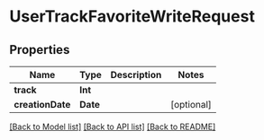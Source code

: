 # UserTrackFavoriteWriteRequest

## Properties
Name | Type | Description | Notes
------------ | ------------- | ------------- | -------------
**track** | **Int** |  | 
**creationDate** | **Date** |  | [optional] 

[[Back to Model list]](../README.md#documentation-for-models) [[Back to API list]](../README.md#documentation-for-api-endpoints) [[Back to README]](../README.md)



